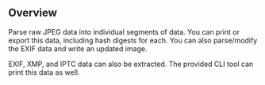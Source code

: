 ## Overview

Parse raw JPEG data into individual segments of data. You can print or export this data, including hash digests for each. You can also parse/modify the EXIF data and write an updated image.

EXIF, XMP, and IPTC data can also be extracted. The provided CLI tool can print this data as well.
